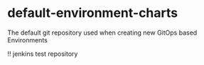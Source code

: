 # default-environment-charts
The default git repository used when creating new GitOps based Environments

!! jenkins test repository